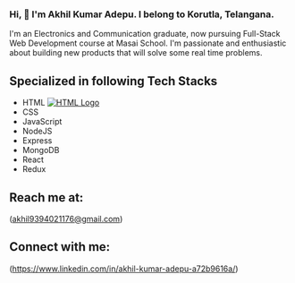 ### Hi, 👋 I'm Akhil Kumar Adepu. I belong to Korutla, Telangana.



I'm an Electronics and Communication graduate, now pursuing Full-Stack Web Development course at Masai School. I'm passionate and enthusiastic about building new products that will solve some real time problems.

## Specialized in following Tech Stacks

- HTML  [![HTML Logo](https://upload.wikimedia.org/wikipedia/commons/6/61/HTML5_logo_and_wordmark.svg)](https://developer.mozilla.org/en-US/docs/Learn/Getting_started_with_the_web/HTML_basics)
- CSS
- JavaScript
- NodeJS
- Express
- MongoDB
- React
- Redux 

## Reach me at:
(akhil9394021176@gmail.com)

## Connect with me:
(https://www.linkedin.com/in/akhil-kumar-adepu-a72b9616a/)
